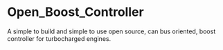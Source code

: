 # Open_Boost_Controller
A simple to build and simple to use open source, can bus oriented, boost controller for turbocharged engines.
